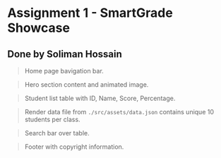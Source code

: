 # Assignment 1 - SmartGrade Showcase 
## Done by Soliman Hossain

> Home page bavigation bar.

> Hero section content and animated image.

> Student list table with ID, Name, Score, Percentage.

> Render data file from `./src/assets/data.json` contains unique 10 students per class.

> Search bar over table.

> Footer with copyright information.

##
